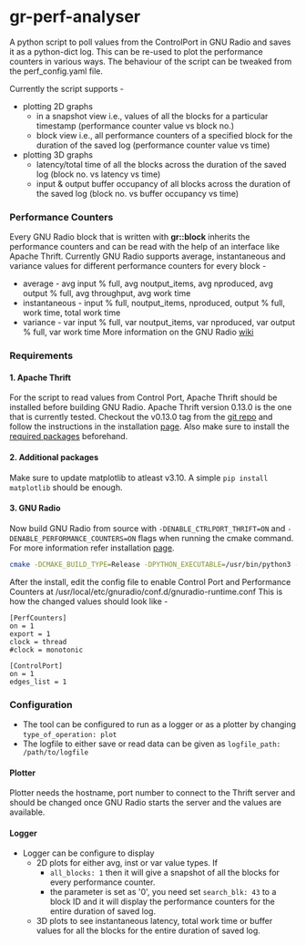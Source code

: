 # gr-perf-analyser
A python script to poll values from the ControlPort in GNU Radio and saves it as a python-dict log. This can be re-used to plot the performance counters in various ways. The behaviour of the script can be tweaked from the perf_config.yaml file.

Currently the script supports -
- plotting 2D graphs 
	- in a snapshot view i.e., values of all the blocks for a particular timestamp (performance counter value vs block no.)
	- block view i.e., all performance counters of a specified block for the duration of the saved log (performance counter value vs time)
- plotting 3D graphs
	- latency/total time of all the blocks across the duration of the saved log (block no. vs latency vs time)
	- input & output buffer occupancy of all blocks across the duration of the saved log (block no. vs buffer occupancy vs time)
### Performance Counters
Every GNU Radio block that is written with **gr::block** inherits the performance counters and can be read with the help of an interface like Apache Thrift. Currently GNU Radio supports average, instantaneous and variance values for different performance counters for every block -
- average - avg input % full, avg noutput_items, avg nproduced, avg output % full, avg throughput, avg work time
- instantaneous - input % full, noutput_items, nproduced, output % full, work time, total work time
- variance - var input % full, var noutput_items, var nproduced, var output % full, var work time
More information on the GNU Radio [wiki](https://wiki.gnuradio.org/index.php/Performance_Counters)
### Requirements
#### 1. Apache Thrift
For the script to read values from Control Port, Apache Thrift should be installed before building GNU Radio. Apache Thrift version 0.13.0 is the one that is currently tested. Checkout the v0.13.0 tag from the [git repo](https://github.com/apache/thrift/tree/v0.13.0) and follow the instructions in the installation [page](https://thrift.apache.org/docs/BuildingFromSource). Also make sure to install the [required packages](https://thrift.apache.org/docs/install/) beforehand.
#### 2. Additional packages
Make sure to update matplotlib to atleast v3.10. A simple `pip install matplotlib` should be enough.
#### 3. GNU Radio
Now build GNU Radio from source with `-DENABLE_CTRLPORT_THRIFT=ON` and `-DENABLE_PERFORMANCE_COUNTERS=ON` flags when running the cmake command. For more information refer installation [page](https://wiki.gnuradio.org/index.php?title=LinuxInstall#From_Source).
```bash
cmake -DCMAKE_BUILD_TYPE=Release -DPYTHON_EXECUTABLE=/usr/bin/python3 -DENABLE_CTRLPORT_THRIFT=ON -DENABLE_PERFORMANCE_COUNTERS=ON ../
```

After the install, edit the config file to enable Control Port and Performance Counters at /usr/local/etc/gnuradio/conf.d/gnuradio-runtime.conf
This is how the changed values should look like -
```
[PerfCounters]
on = 1
export = 1
clock = thread
#clock = monotonic

[ControlPort]
on = 1
edges_list = 1
```

### Configuration
- The tool can be configured to run as a logger or as a plotter by changing `type_of_operation: plot`
- The logfile to either save or read data can be given as `logfile_path: /path/to/logfile`
#### Plotter
Plotter needs the hostname, port number to connect to the Thrift server and should be changed once GNU Radio starts the server and the values are available.
#### Logger
- Logger can be configure to display 
	- 2D plots for either avg, inst or var value types. If 
		- `all_blocks: 1` then it will give a snapshot of all the blocks for every performance counter. 
		- the parameter is set as '0', you need set `search_blk: 43` to a block ID and it will display the performance counters for the entire duration of saved log.
	- 3D plots to see instantaneous latency, total work time or buffer values for all the blocks for the entire duration of saved log.

